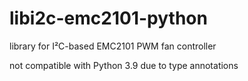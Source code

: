 # libi2c-emc2101-python
library for I²C-based EMC2101 PWM fan controller


not compatible with Python 3.9 due to type annotations
